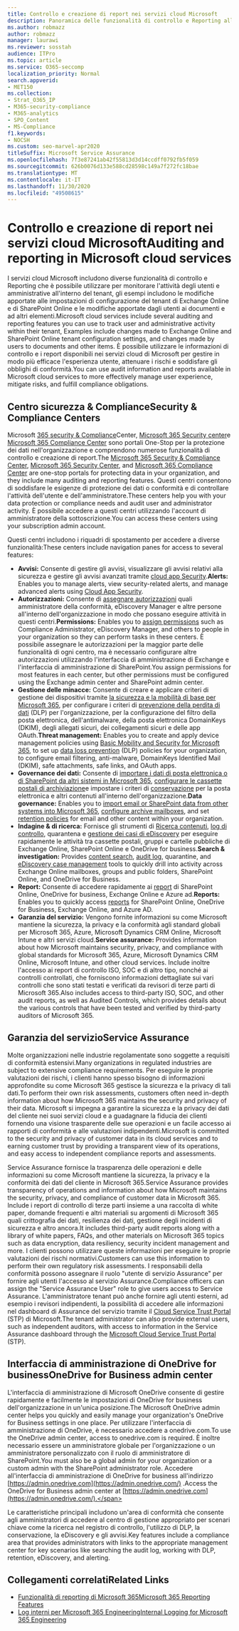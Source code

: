 ```yaml
---
title: Controllo e creazione di report nei servizi cloud Microsoft
description: Panoramica delle funzionalità di controllo e Reporting all'interno di Office 365, Microsoft 365 e Service Assurance.
ms.author: robmazz
author: robmazz
manager: laurawi
ms.reviewer: sosstah
audience: ITPro
ms.topic: article
ms.service: O365-seccomp
localization_priority: Normal
search.appverid:
- MET150
ms.collection:
- Strat_O365_IP
- M365-security-compliance
- M365-analytics
- SPO_Content
- MS-Compliance
f1.keywords:
- NOCSH
ms.custom: seo-marvel-apr2020
titleSuffix: Microsoft Service Assurance
ms.openlocfilehash: 7f3e87241ab42f55813d3d14ccdff0792fb5f059
ms.sourcegitcommit: 626b0076d133e588cd28598c149a7f272fc18bae
ms.translationtype: MT
ms.contentlocale: it-IT
ms.lasthandoff: 11/30/2020
ms.locfileid: "49508615"
---
```

# <a name="auditing-and-reporting-in-microsoft-cloud-services"></a><span data-ttu-id="b2279-103">Controllo e creazione di report nei servizi cloud Microsoft</span><span class="sxs-lookup"><span data-stu-id="b2279-103">Auditing and reporting in Microsoft cloud services</span></span>

<span data-ttu-id="b2279-104">I servizi cloud Microsoft includono diverse funzionalità di controllo e Reporting che è possibile utilizzare per monitorare l'attività degli utenti e amministrative all'interno del tenant, gli esempi includono le modifiche apportate alle impostazioni di configurazione del tenant di Exchange Online e di SharePoint Online e le modifiche apportate dagli utenti ai documenti e ad altri elementi.</span><span class="sxs-lookup"><span data-stu-id="b2279-104">Microsoft cloud services include several auditing and reporting features you can use to track user and administrative activity within their tenant, Examples include changes made to Exchange Online and SharePoint Online tenant configuration settings, and changes made by users to documents and other items.</span></span> <span data-ttu-id="b2279-105">È possibile utilizzare le informazioni di controllo e i report disponibili nei servizi cloud di Microsoft per gestire in modo più efficace l'esperienza utente, attenuare i rischi e soddisfare gli obblighi di conformità.</span><span class="sxs-lookup"><span data-stu-id="b2279-105">You can use audit information and reports available in Microsoft cloud services to more effectively manage user experience, mitigate risks, and fulfill compliance obligations.</span></span>

## <a name="security--compliance-centers"></a><span data-ttu-id="b2279-106">Centro sicurezza & Compliance</span><span class="sxs-lookup"><span data-stu-id="b2279-106">Security & Compliance Centers</span></span>

<span data-ttu-id="b2279-107">Microsoft [365 security & Compliance](https://protection.office.com)Center, [Microsoft 365 Security center](https://security.microsoft.com)e [Microsoft 365 Compliance Center](https://compliance.microsoft.com) sono portali One-Stop per la protezione dei dati nell'organizzazione e comprendono numerose funzionalità di controllo e creazione di report.</span><span class="sxs-lookup"><span data-stu-id="b2279-107">The [Microsoft 365 Security & Compliance Center](https://protection.office.com), [Microsoft 365 Security Center](https://security.microsoft.com), and [Microsoft 365 Compliance Center](https://compliance.microsoft.com) are one-stop portals for protecting data in your organization, and they include many auditing and reporting features.</span></span> <span data-ttu-id="b2279-108">Questi centri consentono di soddisfare le esigenze di protezione dei dati o conformità e di controllare l'attività dell'utente e dell'amministratore.</span><span class="sxs-lookup"><span data-stu-id="b2279-108">These centers help you with your data protection or compliance needs and audit user and administrator activity.</span></span> <span data-ttu-id="b2279-109">È possibile accedere a questi centri utilizzando l'account di amministratore della sottoscrizione.</span><span class="sxs-lookup"><span data-stu-id="b2279-109">You can access these centers using your subscription admin account.</span></span>

<span data-ttu-id="b2279-110">Questi centri includono i riquadri di spostamento per accedere a diverse funzionalità:</span><span class="sxs-lookup"><span data-stu-id="b2279-110">These centers include navigation panes for access to several features:</span></span>

- <span data-ttu-id="b2279-111">**Avvisi:** Consente di gestire gli avvisi, visualizzare gli avvisi relativi alla sicurezza e gestire gli avvisi avanzati tramite [cloud app Security](https://docs.microsoft.com/cloud-app-security/what-is-cloud-app-security).</span><span class="sxs-lookup"><span data-stu-id="b2279-111">**Alerts:** Enables you to manage alerts, view security-related alerts, and manage advanced alerts using [Cloud App Security](https://docs.microsoft.com/cloud-app-security/what-is-cloud-app-security).</span></span>
- <span data-ttu-id="b2279-112">**Autorizzazioni:** Consente di [assegnare autorizzazioni](https://docs.microsoft.com/microsoft-365/security/office-365-security/grant-access-to-the-security-and-compliance-center) quali amministratore della conformità, eDiscovery Manager e altre persone all'interno dell'organizzazione in modo che possano eseguire attività in questi centri.</span><span class="sxs-lookup"><span data-stu-id="b2279-112">**Permissions:** Enables you to [assign permissions](https://docs.microsoft.com/microsoft-365/security/office-365-security/grant-access-to-the-security-and-compliance-center) such as Compliance Administrator, eDiscovery Manager, and others to people in your organization so they can perform tasks in these centers.</span></span> <span data-ttu-id="b2279-113">È possibile assegnare le autorizzazioni per la maggior parte delle funzionalità di ogni centro, ma è necessario configurare altre autorizzazioni utilizzando l'interfaccia di amministrazione di Exchange e l'interfaccia di amministrazione di SharePoint.</span><span class="sxs-lookup"><span data-stu-id="b2279-113">You assign permissions for most features in each center, but other permissions must be configured using the Exchange admin center and SharePoint admin center.</span></span>
- <span data-ttu-id="b2279-114">**Gestione delle minacce:** Consente di creare e applicare criteri di gestione dei dispositivi tramite [la sicurezza e la mobilità di base per Microsoft 365](https://support.microsoft.com/office/overview-of-basic-mobility-and-security-for-microsoft-365-faa7d8e5-645d-4d59-839c-c8d4c1869e4a), per configurare i criteri di [prevenzione della perdita di dati](https://docs.microsoft.com/microsoft-365/compliance/data-loss-prevention-policies) (DLP) per l'organizzazione, per la configurazione del filtro della posta elettronica, dell'antimalware, della posta elettronica DomainKeys (DKIM), degli allegati sicuri, dei collegamenti sicuri e delle app OAuth.</span><span class="sxs-lookup"><span data-stu-id="b2279-114">**Threat management:** Enables you to create and apply device management policies using [Basic Mobility and Security for Microsoft 365](https://support.microsoft.com/office/overview-of-basic-mobility-and-security-for-microsoft-365-faa7d8e5-645d-4d59-839c-c8d4c1869e4a), to set up [data loss prevention](https://docs.microsoft.com/microsoft-365/compliance/data-loss-prevention-policies) (DLP) policies for your organization, to configure email filtering, anti-malware, DomainKeys Identified Mail (DKIM), safe attachments, safe links, and OAuth apps.</span></span>
- <span data-ttu-id="b2279-115">**Governance dei dati:** Consente di [importare i dati di posta elettronica o di SharePoint da altri sistemi in Microsoft 365](https://support.office.com/article/Import-PST-files-or-SharePoint-data-to-Office-365-ba688e0a-0fcb-4bd7-8e57-2b669564ea84), [configurare le cassette postali di archiviazione](https://support.office.com/article/Enable-archive-mailboxes-in-the-Office-365-Security-Compliance-Center-268a109e-7843-405b-bb3d-b9393b2342ce)e impostare i criteri di [conservazione](https://docs.microsoft.com/microsoft-365/compliance/retention-policies) per la posta elettronica e altri contenuti all'interno dell'organizzazione.</span><span class="sxs-lookup"><span data-stu-id="b2279-115">**Data governance:** Enables you to [import email or SharePoint data from other systems into Microsoft 365](https://support.office.com/article/Import-PST-files-or-SharePoint-data-to-Office-365-ba688e0a-0fcb-4bd7-8e57-2b669564ea84), [configure archive mailboxes](https://support.office.com/article/Enable-archive-mailboxes-in-the-Office-365-Security-Compliance-Center-268a109e-7843-405b-bb3d-b9393b2342ce), and set [retention policies](https://docs.microsoft.com/microsoft-365/compliance/retention-policies) for email and other content within your organization.</span></span>
- <span data-ttu-id="b2279-116">**Indagine & di ricerca:** Fornisce gli strumenti di [Ricerca contenuti](https://support.office.com/article/Run-a-Content-Search-in-the-Office-365-Security-Compliance-Center-61852fd9-fe8a-4880-a339-cb19ed3bff4a), [log di controllo](https://support.office.com/article/Search-the-audit-log-in-the-Office-365-Security-Compliance-Center-0d4d0f35-390b-4518-800e-0c7ec95e946c), quarantena e [gestione dei casi di eDiscovery](https://support.office.com/article/Manage-eDiscovery-cases-in-the-Office-365-Security-Compliance-Center-edea80d6-20a7-40fb-b8c4-5e8c8395f6da) per eseguire rapidamente le attività tra cassette postali, gruppi e cartelle pubbliche di Exchange Online, SharePoint Online e OneDrive for business.</span><span class="sxs-lookup"><span data-stu-id="b2279-116">**Search & investigation:** Provides [content search](https://support.office.com/article/Run-a-Content-Search-in-the-Office-365-Security-Compliance-Center-61852fd9-fe8a-4880-a339-cb19ed3bff4a), [audit log](https://support.office.com/article/Search-the-audit-log-in-the-Office-365-Security-Compliance-Center-0d4d0f35-390b-4518-800e-0c7ec95e946c), quarantine, and [eDiscovery case management](https://support.office.com/article/Manage-eDiscovery-cases-in-the-Office-365-Security-Compliance-Center-edea80d6-20a7-40fb-b8c4-5e8c8395f6da) tools to quickly drill into activity across Exchange Online mailboxes, groups and public folders, SharePoint Online, and OneDrive for Business.</span></span>
- <span data-ttu-id="b2279-117">**Report:** Consente di accedere rapidamente ai [report](https://support.office.com/article/Reports-in-the-Office-365-Security-Compliance-Center-7acd33ce-1ec8-49fb-b625-43bac7b58c5a) di SharePoint Online, OneDrive for business, Exchange Online e Azure ad.</span><span class="sxs-lookup"><span data-stu-id="b2279-117">**Reports:** Enables you to quickly access [reports](https://support.office.com/article/Reports-in-the-Office-365-Security-Compliance-Center-7acd33ce-1ec8-49fb-b625-43bac7b58c5a) for SharePoint Online, OneDrive for Business, Exchange Online, and Azure AD.</span></span>
- <span data-ttu-id="b2279-118">**Garanzia del servizio:** Vengono fornite informazioni su come Microsoft mantiene la sicurezza, la privacy e la conformità agli standard globali per Microsoft 365, Azure, Microsoft Dynamics CRM Online, Microsoft Intune e altri servizi cloud.</span><span class="sxs-lookup"><span data-stu-id="b2279-118">**Service assurance:** Provides information about how Microsoft maintains security, privacy, and compliance with global standards for Microsoft 365, Azure, Microsoft Dynamics CRM Online, Microsoft Intune, and other cloud services.</span></span> <span data-ttu-id="b2279-119">Include inoltre l'accesso ai report di controllo ISO, SOC e di altro tipo, nonché ai controlli controllati, che forniscono informazioni dettagliate sui vari controlli che sono stati testati e verificati da revisori di terze parti di Microsoft 365.</span><span class="sxs-lookup"><span data-stu-id="b2279-119">Also includes access to third-party ISO, SOC, and other audit reports, as well as Audited Controls, which provides details about the various controls that have been tested and verified by third-party auditors of Microsoft 365.</span></span>

## <a name="service-assurance"></a><span data-ttu-id="b2279-120">Garanzia del servizio</span><span class="sxs-lookup"><span data-stu-id="b2279-120">Service Assurance</span></span>

<span data-ttu-id="b2279-121">Molte organizzazioni nelle industrie regolamentate sono soggette a requisiti di conformità estensivi.</span><span class="sxs-lookup"><span data-stu-id="b2279-121">Many organizations in regulated industries are subject to extensive compliance requirements.</span></span> <span data-ttu-id="b2279-122">Per eseguire le proprie valutazioni dei rischi, i clienti hanno spesso bisogno di informazioni approfondite su come Microsoft 365 gestisce la sicurezza e la privacy di tali dati.</span><span class="sxs-lookup"><span data-stu-id="b2279-122">To perform their own risk assessments, customers often need in-depth information about how Microsoft 365 maintains the security and privacy of their data.</span></span> <span data-ttu-id="b2279-123">Microsoft si impegna a garantire la sicurezza e la privacy dei dati del cliente nei suoi servizi cloud e a guadagnare la fiducia dei clienti fornendo una visione trasparente delle sue operazioni e un facile accesso ai rapporti di conformità e alle valutazioni indipendenti.</span><span class="sxs-lookup"><span data-stu-id="b2279-123">Microsoft is committed to the security and privacy of customer data in its cloud services and to earning customer trust by providing a transparent view of its operations, and easy access to independent compliance reports and assessments.</span></span>

<span data-ttu-id="b2279-124">Service Assurance fornisce la trasparenza delle operazioni e delle informazioni su come Microsoft mantiene la sicurezza, la privacy e la conformità dei dati del cliente in Microsoft 365.</span><span class="sxs-lookup"><span data-stu-id="b2279-124">Service Assurance provides transparency of operations and information about how Microsoft maintains the security, privacy, and compliance of customer data in Microsoft 365.</span></span> <span data-ttu-id="b2279-125">Include i report di controllo di terze parti insieme a una raccolta di white paper, domande frequenti e altri materiali su argomenti di Microsoft 365 quali crittografia dei dati, resilienza dei dati, gestione degli incidenti di sicurezza e altro ancora.</span><span class="sxs-lookup"><span data-stu-id="b2279-125">It includes third-party audit reports along with a library of white papers, FAQs, and other materials on Microsoft 365 topics such as data encryption, data resiliency, security incident management and more.</span></span> <span data-ttu-id="b2279-126">I clienti possono utilizzare queste informazioni per eseguire le proprie valutazioni dei rischi normativi.</span><span class="sxs-lookup"><span data-stu-id="b2279-126">Customers can use this information to perform their own regulatory risk assessments.</span></span> <span data-ttu-id="b2279-127">I responsabili della conformità possono assegnare il ruolo "utente di servizio Assurance" per fornire agli utenti l'accesso al servizio Assurance.</span><span class="sxs-lookup"><span data-stu-id="b2279-127">Compliance officers can assign the "Service Assurance User" role to give users access to Service Assurance.</span></span> <span data-ttu-id="b2279-128">L'amministratore tenant può anche fornire agli utenti esterni, ad esempio i revisori indipendenti, la possibilità di accedere alle informazioni nel dashboard di Assurance del servizio tramite il [Cloud Service Trust Portal](https://aka.ms/STP) (STP) di Microsoft.</span><span class="sxs-lookup"><span data-stu-id="b2279-128">The tenant administrator can also provide external users, such as independent auditors, with access to information in the Service Assurance dashboard through the [Microsoft Cloud Service Trust Portal](https://aka.ms/STP) (STP).</span></span>

## <a name="onedrive-for-business-admin-center"></a><span data-ttu-id="b2279-129">Interfaccia di amministrazione di OneDrive for business</span><span class="sxs-lookup"><span data-stu-id="b2279-129">OneDrive for Business admin center</span></span>

<span data-ttu-id="b2279-130">L'interfaccia di amministrazione di Microsoft OneDrive consente di gestire rapidamente e facilmente le impostazioni di OneDrive for business dell'organizzazione in un'unica posizione.</span><span class="sxs-lookup"><span data-stu-id="b2279-130">The Microsoft OneDrive admin center helps you quickly and easily manage your organization's OneDrive for Business settings in one place.</span></span> <span data-ttu-id="b2279-131">Per utilizzare l'interfaccia di amministrazione di OneDrive, è necessario accedere a onedrive.com.</span><span class="sxs-lookup"><span data-stu-id="b2279-131">To use the OneDrive admin center, access to onedrive.com is required.</span></span> <span data-ttu-id="b2279-132">È inoltre necessario essere un amministratore globale per l'organizzazione o un amministratore personalizzato con il ruolo di amministratore di SharePoint.</span><span class="sxs-lookup"><span data-stu-id="b2279-132">You must also be a global admin for your organization or a custom admin with the SharePoint administrator role.</span></span> <span data-ttu-id="b2279-133">Accedere all'interfaccia di amministrazione di OneDrive for business all'indirizzo [https://admin.onedrive.com](https://admin.onedrive.com/) .</span><span class="sxs-lookup"><span data-stu-id="b2279-133">Access the OneDrive for Business admin center at [https://admin.onedrive.com](https://admin.onedrive.com/).</span></span>

<span data-ttu-id="b2279-134">Le caratteristiche principali includono un'area di conformità che consente agli amministratori di accedere al centro di gestione appropriato per scenari chiave come la ricerca nel registro di controllo, l'utilizzo di DLP, la conservazione, la eDiscovery e gli avvisi.</span><span class="sxs-lookup"><span data-stu-id="b2279-134">Key features include a compliance area that provides administrators with links to the appropriate management center for key scenarios like searching the audit log, working with DLP, retention, eDiscovery, and alerting.</span></span>

## <a name="related-links"></a><span data-ttu-id="b2279-135">Collegamenti correlati</span><span class="sxs-lookup"><span data-stu-id="b2279-135">Related Links</span></span>

- [<span data-ttu-id="b2279-136">Funzionalità di reporting di Microsoft 365</span><span class="sxs-lookup"><span data-stu-id="b2279-136">Microsoft 365 Reporting Features</span></span>](assurance-reporting-features.md)
- [<span data-ttu-id="b2279-137">Log interni per Microsoft 365 Engineering</span><span class="sxs-lookup"><span data-stu-id="b2279-137">Internal Logging for Microsoft 365 Engineering</span></span>](assurance-internal-logging.md)
